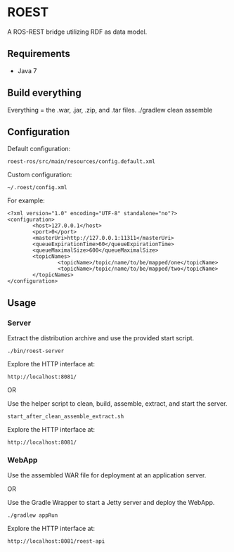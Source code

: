 # ROEST
A ROS-REST bridge utilizing RDF as data model.

## Requirements
* Java 7

## Build everything
Everything = the .war, .jar, .zip, and .tar files.
    ./gradlew clean assemble

## Configuration
Default configuration:

    roest-ros/src/main/resources/config.default.xml

Custom configuration:

    ~/.roest/config.xml

For example:

    <?xml version="1.0" encoding="UTF-8" standalone="no"?>
    <configuration>
            <host>127.0.0.1</host>
            <port>0</port>
            <masterUri>http://127.0.0.1:11311</masterUri>
            <queueExpirationTime>60</queueExpirationTime>
            <queueMaximalSize>600</queueMaximalSize>
            <topicNames>
                    <topicName>/topic/name/to/be/mapped/one</topicName>
                    <topicName>/topic/name/to/be/mapped/two</topicName>
            </topicNames>
    </configuration>

## Usage

### Server
Extract the distribution archive and use the provided start script.

    ./bin/roest-server

Explore the HTTP interface at:

    http://localhost:8081/

OR

Use the helper script to clean, build, assemble, extract, and start the server.

    start_after_clean_assemble_extract.sh

Explore the HTTP interface at:

    http://localhost:8081/

### WebApp
Use the assembled WAR file for deployment at an application server.

OR

Use the Gradle Wrapper to start a Jetty server and deploy the WebApp.

    ./gradlew appRun

Explore the HTTP interface at:

    http://localhost:8081/roest-api